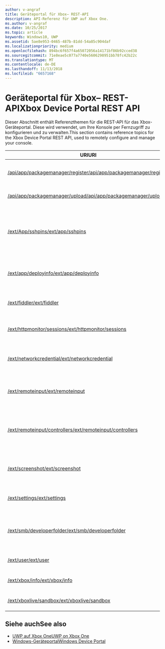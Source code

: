 ```yaml
---
author: v-angraf
title: Geräteportal für Xbox– REST-API
description: API-Referenz für UWP auf Xbox One.
ms.author: v-angraf
ms.date: 10/25/2017
ms.topic: article
keywords: Windows10, UWP
ms.assetid: 5ae8e953-0465-487b-81dd-54a85c904daf
ms.localizationpriority: medium
ms.openlocfilehash: 894bc6f657f4a65072056a14171bf86b92cced38
ms.sourcegitcommit: 71e8eae5c077a7740e5606298951bb78fc42b22c
ms.translationtype: MT
ms.contentlocale: de-DE
ms.lasthandoff: 11/13/2018
ms.locfileid: "6657168"
---
```

# <a name="xbox-device-portal-rest-api"></a><span data-ttu-id="37bd9-104">Geräteportal für Xbox– REST-API</span><span class="sxs-lookup"><span data-stu-id="37bd9-104">Xbox Device Portal REST API</span></span>

<span data-ttu-id="37bd9-105">Dieser Abschnitt enthält Referenzthemen für die REST-API für das Xbox-Geräteportal. Diese wird verwendet, um Ihre Konsole per Fernzugriff zu konfigurieren und zu verwalten.</span><span class="sxs-lookup"><span data-stu-id="37bd9-105">This section contains reference topics for the Xbox Device Portal REST API, used to remotely configure and manage your console.</span></span>

| <span data-ttu-id="37bd9-106">URI</span><span class="sxs-lookup"><span data-stu-id="37bd9-106">URI</span></span>        | <span data-ttu-id="37bd9-107">Beschreibung</span><span class="sxs-lookup"><span data-stu-id="37bd9-107">Description</span></span> |
|------------|-------------|
|[<span data-ttu-id="37bd9-108">/api/app/packagemanager/register</span><span class="sxs-lookup"><span data-stu-id="37bd9-108">/api/app/packagemanager/register</span></span>](wdp-loose-folder-register-api.md)| <span data-ttu-id="37bd9-109">Registriert eine App, die in einem losen Ordner enthalten ist.</span><span class="sxs-lookup"><span data-stu-id="37bd9-109">Registers an app that is contained in a loose folder.</span></span> |
|[<span data-ttu-id="37bd9-110">/api/app/packagemanager/upload</span><span class="sxs-lookup"><span data-stu-id="37bd9-110">/api/app/packagemanager/upload</span></span>](wdp-folder-upload.md)| <span data-ttu-id="37bd9-111">Lädt einen ganzen Ordner zur Konsole hoch.</span><span class="sxs-lookup"><span data-stu-id="37bd9-111">Uploads an entire folder to the console.</span></span> |
|[<span data-ttu-id="37bd9-112">/ext/App/sshpins</span><span class="sxs-lookup"><span data-stu-id="37bd9-112">/ext/app/sshpins</span></span>](uwp-sshpins-api.md)| <span data-ttu-id="37bd9-113">Löschen Sie alle vertrauenswürdigen SSH-PINs per Fernzugriff.</span><span class="sxs-lookup"><span data-stu-id="37bd9-113">Clear all trusted SSH pins remotely.</span></span> <span data-ttu-id="37bd9-114">Dies erfordert die erneute PIN-Kopplung für die UWP-Entwicklung in Visual Studio.</span><span class="sxs-lookup"><span data-stu-id="37bd9-114">Will require doing pin pairing again for Visual Studio UWP development.</span></span> |
|[<span data-ttu-id="37bd9-115">/ext/app/deployinfo</span><span class="sxs-lookup"><span data-stu-id="37bd9-115">/ext/app/deployinfo</span></span>](uwp-deployinfo-api.md)| <span data-ttu-id="37bd9-116">Fordert Bereitstellungsinformationen für ein oder mehrere installierte Pakete an.</span><span class="sxs-lookup"><span data-stu-id="37bd9-116">Requests deployment information for one or more installed packages.</span></span> |
|[<span data-ttu-id="37bd9-117">/ext/fiddler</span><span class="sxs-lookup"><span data-stu-id="37bd9-117">/ext/fiddler</span></span>](wdp-fiddler-api.md)| <span data-ttu-id="37bd9-118">Zum Aktivieren und Deaktivieren der Fiddler-Netzwerkablaufverfolgung</span><span class="sxs-lookup"><span data-stu-id="37bd9-118">Enable and disable Fiddler network tracing.</span></span> |
|[<span data-ttu-id="37bd9-119">/ext/httpmonitor/sessions</span><span class="sxs-lookup"><span data-stu-id="37bd9-119">/ext/httpmonitor/sessions</span></span>](wdp-httpMonitor-api.md)| <span data-ttu-id="37bd9-120">Abrufen des HTTP-Datenverkehrs aus der fokussierten App auf der Xbox</span><span class="sxs-lookup"><span data-stu-id="37bd9-120">Get HTTP traffic from the focused app on Xbox.</span></span> |
|[<span data-ttu-id="37bd9-121">/ext/networkcredential</span><span class="sxs-lookup"><span data-stu-id="37bd9-121">/ext/networkcredential</span></span>](uwp-networkcredentials-api.md)| <span data-ttu-id="37bd9-122">Hinzufügen, Entfernen oder Aktualisieren der Netzwerkanmeldeinformationen</span><span class="sxs-lookup"><span data-stu-id="37bd9-122">Add, remove, or update network credentials.</span></span> |
|[<span data-ttu-id="37bd9-123">/ext/remoteinput</span><span class="sxs-lookup"><span data-stu-id="37bd9-123">/ext/remoteinput</span></span>](uwp-remoteinput-api.md)| <span data-ttu-id="37bd9-124">Senden von Tastatur-, Maus- oder Controllereingaben auf einer Xbox per Fernzugriff</span><span class="sxs-lookup"><span data-stu-id="37bd9-124">Send keyboard, mouse, or controller input remotely to an Xbox.</span></span> |
|[<span data-ttu-id="37bd9-125">/ext/remoteinput/controllers</span><span class="sxs-lookup"><span data-stu-id="37bd9-125">/ext/remoteinput/controllers</span></span>](uwp-remoteinput-controllers-api.md)| <span data-ttu-id="37bd9-126">Abrufen der Anzahl der angeschlossenen physischen Controller oder Deaktivieren aller physischen Controller</span><span class="sxs-lookup"><span data-stu-id="37bd9-126">Get the number of attached physical controllers or turn off all physical controllers.</span></span> |
|[<span data-ttu-id="37bd9-127">/ext/screenshot</span><span class="sxs-lookup"><span data-stu-id="37bd9-127">/ext/screenshot</span></span>](wdp-media-capture-api.md)| <span data-ttu-id="37bd9-128">Erfasst eine PNG-Darstellung des Bildschirms, der zurzeit auf der Konsole angezeigt wird.</span><span class="sxs-lookup"><span data-stu-id="37bd9-128">Captures a PNG representation of the screen currently displayed on the console.</span></span> |
|[<span data-ttu-id="37bd9-129">/ext/settings</span><span class="sxs-lookup"><span data-stu-id="37bd9-129">/ext/settings</span></span>](wdp-xboxsettings-api.md)| <span data-ttu-id="37bd9-130">Greift auf Xbox One-Entwicklereinstellungen zu.</span><span class="sxs-lookup"><span data-stu-id="37bd9-130">Accesses Xbox One developer settings.</span></span> |
|[<span data-ttu-id="37bd9-131">/ext/smb/developerfolder</span><span class="sxs-lookup"><span data-stu-id="37bd9-131">/ext/smb/developerfolder</span></span>](wdp-smb-api.md)| <span data-ttu-id="37bd9-132">Greift über den Datei-Explorer auf Ihrem Entwicklungscomputer auf den Entwicklerordner auf Ihrer Konsole zu.</span><span class="sxs-lookup"><span data-stu-id="37bd9-132">Accesses the developer folder on your console through File Explorer on your development PC.</span></span> |
|[<span data-ttu-id="37bd9-133">/ext/user</span><span class="sxs-lookup"><span data-stu-id="37bd9-133">/ext/user</span></span>](wdp-user-management.md)| <span data-ttu-id="37bd9-134">Verwaltet Benutzer auf der Xbox One Konsole.</span><span class="sxs-lookup"><span data-stu-id="37bd9-134">Manages users on the Xbox One console.</span></span> |
|[<span data-ttu-id="37bd9-135">/ext/xbox/info</span><span class="sxs-lookup"><span data-stu-id="37bd9-135">/ext/xbox/info</span></span>](wdp-xboxinfo-api.md)| <span data-ttu-id="37bd9-136">Bietet Informationen zum Xbox One-Gerät</span><span class="sxs-lookup"><span data-stu-id="37bd9-136">Gives information about the Xbox One device.</span></span> |
|[<span data-ttu-id="37bd9-137">/ext/xboxlive/sandbox</span><span class="sxs-lookup"><span data-stu-id="37bd9-137">/ext/xboxlive/sandbox</span></span>](wdp-sandbox-api.md)| <span data-ttu-id="37bd9-138">Verwaltet Ihren Xbox Live-Sandkasten.</span><span class="sxs-lookup"><span data-stu-id="37bd9-138">Manages your Xbox Live sandbox.</span></span> |

## <a name="see-also"></a><span data-ttu-id="37bd9-139">Siehe auch</span><span class="sxs-lookup"><span data-stu-id="37bd9-139">See also</span></span>

- [<span data-ttu-id="37bd9-140">UWP auf Xbox One</span><span class="sxs-lookup"><span data-stu-id="37bd9-140">UWP on Xbox One</span></span>](index.md)
- [<span data-ttu-id="37bd9-141">Windows-Geräteportal</span><span class="sxs-lookup"><span data-stu-id="37bd9-141">Windows Device Portal</span></span>](../debug-test-perf/device-portal.md)